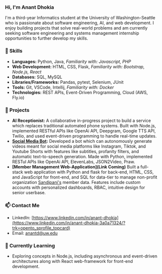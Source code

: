 ### Hi, I'm Anant Dhokia
I'm a third-year Informatics student at the University of Washington-Seattle who is passionate about software engineering, AI, and web development. I enjoy building projects that solve real-world problems and am currently seeking software engineering and systems management internship opportunities to further develop my skills.

### 🔧 Skills
- **Languages:** Python, Java, _Familiarity with: Javascript, PHP_
- **Web Development:** HTML, CSS, Flask, _Familiarity with: Bootstrap, Node.js, React_
- **Databases:** SQL, MySQL
- **Libraries/Frameworks:** Pandas, pytest, Selenium, JUnit
- **Tools:** Git, VSCode, Intellij, _Familiarity with: Docker_
- **Technologies:** REST APIs, Event-Driven Programming, Cloud (AWS, Fly.io)

### 🌟 Projects
- **AI Receptionist:** A collaborative in-progress project to build a service which replaces traditional automated phone systems. Built with Node.js, implemented RESTful APIs like OpenAi API, Deepgram, Google TTS API, Twilio, and used event-driven programming to handle real-time updates.
- **[Social Media Bot](https://github.com/AnantDH/Social-Media-Bot):** Developed a bot which can autonomously generate videos meant for social media platforms like Instagram, Tiktok, and Youtube Shorts with features like subtitles, profanity filters, and automatic text-to-speech generation. Made with Python, implemented RESTul APIs like OpenAi API, ElevenLabs, JSON2Video, Praw.
- **[Member Management Web-Application](Link Coming)** Built a full-stack web application with Python and flask for back-end, HTML, CSS, and JavaScript for front-end, and SQL for data-tier to manage non-profit organization [Sandipani's](https://sandipani.org/humanitarian-relief/other-humanitarian-activities/disaster-relief-rehabilitation/) member data. Features include custom accounts with personalized dashboards, RBAC, intuitive design for senior userbase.

### 📫 Contact Me
- LinkedIn: [https://www.linkedin.com/in/anant-dhokia](https://www.linkedin.com/in/anant-dhokia-3a0a71324/?trk=opento_sprofile_topcard)
- Email: anantd@uw.edu

### 🌱 Currently Learning
- Exploring concepts in Node.js, including asynchronous and event-driven architectures along with React web-framework for front-end development.
